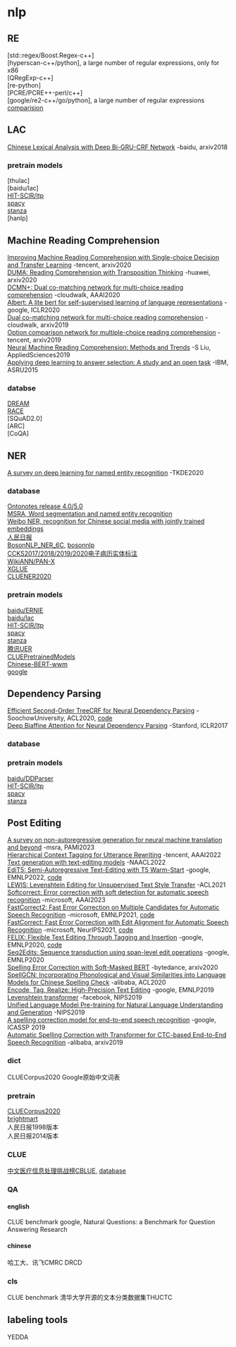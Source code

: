 # nlp

## RE
[std::regex/Boost.Regex-c++]<br>
[hyperscan-c++/python], a large number of regular expressions, only for x86<br>
[QRegExp-c++]<br>
[re-python]<br>
[PCRE/PCRE++-perl/c++]<br>
[google/re2-c++/go/python], a large number of regular expressions<br>
[comparision](https://en.wikipedia.org/wiki/Comparison_of_regular-expression_engines)<br>

## LAC
[Chinese Lexical Analysis with Deep Bi-GRU-CRF Network](https://arxiv.org/abs/1807.01882v1) -baidu, arxiv2018<br>

### pretrain models
[thulac]<br>
[baidu/lac]<br>
[HIT-SCIR/ltp](https://github.com/HIT-SCIR/ltp)<br>
[spacy](https://spacy.io/)<br>
[stanza](https://stanfordnlp.github.io/stanza/)<br>
[hanlp]<br>


## Machine Reading Comprehension
[Improving Machine Reading Comprehension with Single-choice Decision and Transfer Learning](https://arxiv.org/abs/2011.03292) -tencent, arxiv2020<br>
[DUMA: Reading Comprehension with Transposition Thinking](https://arxiv.org/abs/2001.09415) -huawei, arxiv2020<br>
[DCMN+: Dual co-matching network for multi-choice reading comprehension](https://ojs.aaai.org/index.php/AAAI/article/view/6502) -cloudwalk, AAAI2020<br>
[Albert: A lite bert for self-supervised learning of language representations](https://arxiv.org/abs/1909.11942) -google, ICLR2020<br>
[Dual co-matching network for multi-choice reading comprehension](https://arxiv.org/abs/1901.09381) -cloudwalk, arxiv2019<br>
[Option comparison network for multiple-choice reading comprehension](https://arxiv.org/abs/1903.03033) -tencent, arxiv2019<br>
[Neural Machine Reading Comprehension: Methods and Trends](https://www.mdpi.com/2076-3417/9/18/3698) -S Liu, AppliedSciences2019<br>
[Applying deep learning to answer selection: A study and an open task](https://ieeexplore.ieee.org/abstract/document/7404872) -IBM, ASRU2015<br>

### databse
[DREAM](https://dataset.org/dream/)<br>
[RACE](http://www.qizhexie.com/data/RACE_leaderboard.html)<br>
[SQuAD2.0]<br>
[ARC]<br>
[CoQA]<br>

## NER
[A survey on deep learning for named entity recognition](https://arxiv.org/abs/1812.09449) -TKDE2020<br>

### database
[Ontonotes release 4.0/5.0](https://catalog.ldc.upenn.edu/LDC2013T19)<br>
[MSRA, Word segmentation and named entity recognition](https://huggingface.co/datasets/viewer/?dataset=msra_ner)<br>
[Weibo NER, recognition for Chinese social media with jointly trained embeddings](https://huggingface.co/datasets/viewer/?dataset=weibo_ner)<br>
[人民日报](https://huggingface.co/datasets/viewer/?dataset=peoples_daily_ner)<br>
[BosonNLP_NER_6C](https://bosonnlp.com/resources/BosonNLP_NER_6C.zip), [bosonnlp](http://docs.bosonnlp.com/ner.html)<br>
[CCKS2017/2018/2019/2020电子病历实体标注](https://www.biendata.com/competition/ccks_2020_2_1/)<br>
[WikiANN/PAN-X](https://huggingface.co/datasets/viewer/?dataset=wikiann)<br>
[XGLUE](https://huggingface.co/datasets/viewer/?dataset=xglue)<br>
[CLUENER2020](https://github.com/CLUEbenchmark/CLUENER2020)<br>

### pretrain models
[baidu/ERNIE](https://github.com/PaddlePaddle/ERNIE)<br>
[baidu/lac](https://github.com/baidu/lac)<br>
[HIT-SCIR/ltp](https://github.com/HIT-SCIR/ltp)<br>
[spacy](https://spacy.io/)<br>
[stanza](https://stanfordnlp.github.io/stanza/)<br>
[腾讯UER](https://github.com/dbiir/UER-py/blob/master/README_ZH.md)<br>
[CLUEPretrainedModels](https://github.com/CLUEbenchmark/CLUEPretrainedModels)<br>
[Chinese-BERT-wwm](https://github.com/ymcui/Chinese-BERT-wwm)<br>
[google](https://github.com/google-research/bert)<br>

## Dependency Parsing
[Efficient Second-Order TreeCRF for Neural Dependency Parsing](https://www.aclweb.org/anthology/2020.acl-main.302/) -SoochowUniversity, ACL2020, [code](https://github.com/yzhangcs/crfpar)<br>
[Deep Biaffine Attention for Neural Dependency Parsing](https://arxiv.org/abs/1611.01734) -Stanford, ICLR2017<br>

### database

### pretrain models
[baidu/DDParser](https://github.com/baidu/DDParser)<br>
[HIT-SCIR/ltp](https://github.com/HIT-SCIR/ltp)<br>
[spacy](https://spacy.io/)<br>
[stanza](https://stanfordnlp.github.io/stanza/)<br>

## Post Editing
[A survey on non-autoregressive generation for neural machine translation and beyond](https://ieeexplore.ieee.org/abstract/document/10129160) -msra, PAMI2023<br>
[Hierarchical Context Tagging for Utterance Rewriting](https://ojs.aaai.org/index.php/AAAI/article/view/21331) -tencent, AAAI2022<br>
[Text generation with text-editing models](https://arxiv.org/abs/2206.07043) -NAACL2022<br>
[EdiT5: Semi-Autoregressive Text-Editing with T5 Warm-Start](https://arxiv.org/abs/2205.12209) -google, EMNLP2022, [code](https://edit5.page.link/code)<br>
[LEWIS: Levenshtein Editing for Unsupervised Text Style Transfer](https://aclanthology.org/2021.findings-acl.344/) -ACL2021<br>
[Softcorrect: Error correction with soft detection for automatic speech recognition](https://ojs.aaai.org/index.php/AAAI/article/view/26531) -microsoft, AAAI2023<br>
[FastCorrect2: Fast Error Correction on Multiple Candidates for Automatic Speech Recognition](https://aclanthology.org/2021.findings-emnlp.367/) -microsoft, EMNLP2021, [code](https://github.com/microsoft/NeuralSpeech)<br>
[FastCorrect: Fast Error Correction with Edit Alignment for Automatic Speech Recognition](https://arxiv.org/abs/2105.03842) -microsoft, NeurIPS2021, [code](https://github.com/microsoft/NeuralSpeech)<br>
[FELIX: Flexible Text Editing Through Tagging and Insertion](https://www.aclweb.org/anthology/2020.findings-emnlp.111/) -google, EMNLP2020, [code](https://github.com/google-research/google-research/tree/master/felix)<br>
[Seq2Edits: Sequence transduction using span-level edit operations](https://arxiv.org/abs/2009.11136) -google, EMNLP2020<br>
[Spelling Error Correction with Soft-Masked BERT](https://arxiv.org/abs/2005.07421) -bytedance, arxiv2020<br>
[SpellGCN: Incorporating Phonological and Visual Similarities into Language Models for Chinese Spelling Check](https://arxiv.org/abs/2004.14166) -alibaba, ACL2020<br>
[Encode, Tag, Realize: High-Precision Text Editing](https://arxiv.org/abs/1909.01187) -google, EMNLP2019<br>
[Levenshtein transformer](https://arxiv.org/abs/1905.11006v1) -facebook, NIPS2019<br>
[Unified Language Model Pre-training for Natural Language Understanding and Generation](https://arxiv.org/abs/1905.03197) -NIPS2019<br>
[A spelling correction model for end-to-end speech recognition](https://arxiv.org/abs/1902.07178) -google, ICASSP 2019<br>
[Automatic Spelling Correction with Transformer for CTC-based End-to-End Speech Recognition](https://arxiv.org/abs/1904.10045) -alibaba, arxiv2019<br>

### dict
CLUECorpus2020
Google原始中文词表


### pretrain 
[CLUECorpus2020](https://github.com/CLUEbenchmark/CLUECorpus2020)<br>
[brightmart](https://github.com/brightmart/nlp_chinese_corpus)<br>
人民日报1998版本<br>
人民日报2014版本<br>


### CLUE
[中文医疗信息处理挑战榜CBLUE](https://tianchi.aliyun.com/specials/promotion/2021chinesemedicalnlpleaderboardchallenge), [database](https://tianchi.aliyun.com/dataset/dataDetail?dataId=95414)<br>


### QA
#### english
CLUE benchmark
google, Natural Questions: a Benchmark for Question Answering Research

#### chinese
哈工大、讯飞CMRC
DRCD

### cls
CLUE benchmark
清华大学开源的文本分类数据集THUCTC<br>




## labeling tools
YEDDA<br>






